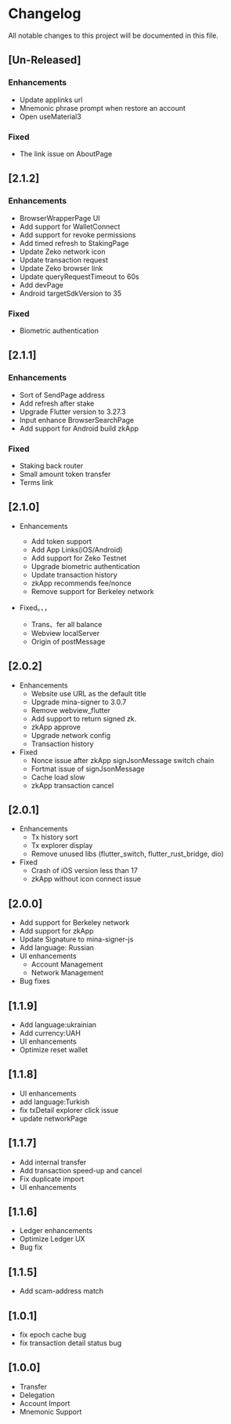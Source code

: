 # Changelog
All notable changes to this project will be documented in this file.


## [Un-Released]

### Enhancements
- Update applinks url
- Mnemonic phrase prompt when restore an account
- Open useMaterial3
### Fixed
- The link issue on AboutPage


## [2.1.2]
### Enhancements
- BrowserWrapperPage UI
- Add support for WalletConnect
- Add support for revoke permissions
- Add timed refresh to StakingPage
- Update Zeko network icon
- Update transaction request
- Update Zeko browser link
- Update queryRequestTimeout to 60s
- Add devPage
- Android targetSdkVersion to 35

### Fixed
- Biometric authentication


## [2.1.1]
### Enhancements
- Sort of SendPage address 
- Add refresh after stake
- Upgrade Flutter version to 3.27.3
- Input enhance BrowserSearchPage
- Add support for Android build zkApp

### Fixed
- Staking back router
- Small amount token transfer
- Terms link


## [2.1.0]
- Enhancements
    - Add token support
    - Add App Links(iOS/Android)
    - Add support for Zeko Testnet
    - Upgrade biometric authentication
    - Update transaction history
    - zkApp recommends fee/nonce
    - Remove support for Berkeley network

- Fixed。、，
    - Trans、fer all balance
    - Webview localServer
    - Origin of postMessage


## [2.0.2]    
- Enhancements
    - Website use URL as the default title
    - Upgrade mina-signer to 3.0.7
    - Remove webview_flutter
    - Add support to return signed zk.
    - zkApp approve
    - Upgrade network config
    - Transaction history
- Fixed
    - Nonce issue after zkApp signJsonMessage switch chain
    - Fortmat issue of signJsonMessage
    - Cache load slow
    - zkApp transaction cancel

## [2.0.1]
- Enhancements
    - Tx history sort
    - Tx explorer display
    - Remove unused libs (flutter_switch, flutter_rust_bridge, dio)
- Fixed
    - Crash of iOS version less than 17
    - zkApp without icon connect issue

## [2.0.0]
- Add support for Berkeley network
- Add support for zkApp
- Update Signature to mina-signer-js
- Add language: Russian
- UI enhancements
    - Account Management
    - Network Management
- Bug fixes

## [1.1.9]
- Add language:ukrainian
- Add currency:UAH
- UI enhancements
- Optimize reset wallet

## [1.1.8]
- UI enhancements
- add language:Turkish
- fix txDetail explorer click issue
- update networkPage

## [1.1.7]
- Add internal transfer
- Add transaction speed-up and cancel
- Fix duplicate import
- UI enhancements

## [1.1.6]
- Ledger enhancements
- Optimize Ledger UX
- Bug fix

## [1.1.5]
- Add scam-address match

## [1.0.1]
- fix epoch cache bug
- fix transaction detail status bug

## [1.0.0]
- Transfer
- Delegation
- Account Import
- Mnemonic Support
